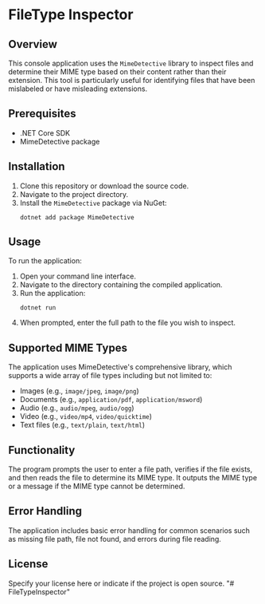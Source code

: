 
# FileType Inspector

## Overview
This console application uses the `MimeDetective` library to inspect files and determine their MIME type based on their content rather than their extension. This tool is particularly useful for identifying files that have been mislabeled or have misleading extensions.

## Prerequisites
- .NET Core SDK
- MimeDetective package

## Installation
1. Clone this repository or download the source code.
2. Navigate to the project directory.
3. Install the `MimeDetective` package via NuGet:
   ```
   dotnet add package MimeDetective
   ```

## Usage
To run the application:
1. Open your command line interface.
2. Navigate to the directory containing the compiled application.
3. Run the application:
   ```
   dotnet run
   ```
4. When prompted, enter the full path to the file you wish to inspect.

## Supported MIME Types
The application uses MimeDetective's comprehensive library, which supports a wide array of file types including but not limited to:
- Images (e.g., `image/jpeg`, `image/png`)
- Documents (e.g., `application/pdf`, `application/msword`)
- Audio (e.g., `audio/mpeg`, `audio/ogg`)
- Video (e.g., `video/mp4`, `video/quicktime`)
- Text files (e.g., `text/plain`, `text/html`)

## Functionality
The program prompts the user to enter a file path, verifies if the file exists, and then reads the file to determine its MIME type. It outputs the MIME type or a message if the MIME type cannot be determined.

## Error Handling
The application includes basic error handling for common scenarios such as missing file path, file not found, and errors during file reading.

## License
Specify your license here or indicate if the project is open source.
"# FileTypeInspector" 
